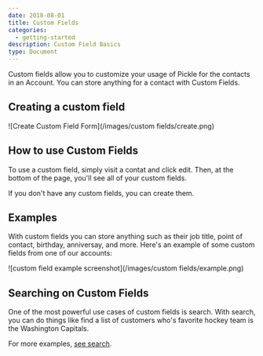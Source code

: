 ```yaml
---
date: 2018-08-01
title: Custom Fields
categories:
  - getting-started
description: Custom Field Basics
type: Document
---
```

Custom fields allow you to customize your usage of Pickle for the contacts in an Account. You can store anything for a contact with Custom Fields.

## Creating a custom field

![Create Custom Field Form](/images/custom fields/create.png)




## How to use Custom Fields

To use a custom field, simply visit a contat and click edit. Then, at the bottom of the page, you'll see all of your custom fields. 

If you don't have any custom fields, you can create them.



## Examples

With custom fields you can store anything such as their job title, point of contact, birthday, anniversay, and more. Here's an example of some custom fields from one of our accounts: 

![custom field example screenshot](/images/custom fields/example.png)




## Searching on Custom Fields

One of the most powerful use cases of custom fields is search. With search, you can do things like find a list of customers who's favorite hockey team is the Washington Capitals. 

For more examples, [see search](/getting-started/search).

